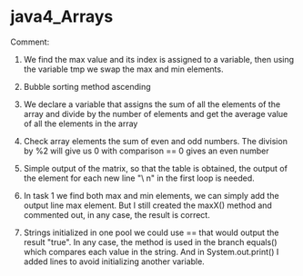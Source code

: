# java4_Arrays
Comment:
  1. We find the max value and its index is assigned to a variable, 
     then using the variable tmp we swap the max and min elements.
     
  2. Bubble sorting method ascending
  
  3. We declare a variable that assigns the sum of all the elements of the array 
     and divide by the number of elements and get the average value of all the elements in the array
     
  4. Check array elements the sum of even and odd numbers. 
     The division by %2 will give us 0 with comparison == 0 gives an even number
     
  5. Simple output of the matrix, so that the table is obtained, 
     the output of the element for each new line "\ n" in the first loop is needed.
     
  6. In task 1 we find both max and min elements, we can simply add the output line max element.
     But I still created the maxX() method and commented out, in any case, the result is correct.
     
  7. Strings initialized in one pool we could use == that would output the result "true". 
     In any case, the method is used in the branch equals() which compares each value in the string.
     And in System.out.print() I added lines to avoid initializing another variable.
     

